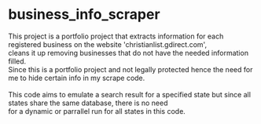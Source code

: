 # business_info_scraper
This project is a portfolio project that extracts information for each registered business on the website 'christianlist.gdirect.com',<br>
cleans it up removing businesses that do not have the needed information filled. <br>
Since this is a portfolio project and not legally protected hence the need for me to hide certain info in my scrape code.
<br>
<br>
This code aims to emulate a search result for a specified state
but since all states share the same database, there is no need <br>
for a dynamic or parrallel run for all states in this code.


